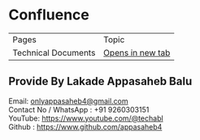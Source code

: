 # Confluence

<table>
  <tr>
   <td>
      Pages
    </td>
    <td>
      Topic
    </td>
  </tr>
  <tr>
    <td>
      Technical Documents
    </td>
    <td>
      <a href="https://github.com/appasaheb4/confluence/blob/main/doc/technical-documents/frontend-coding-guidelines.md" target="_blank"> </a> 
      <a href="placeholder.com" target="_blank">Opens in new tab</a>
       <base target="_blank">
    </td>
  </tr>
</table>

## Provide By Lakade Appasaheb Balu

Email: <a href="mailto:onlyappasaheb4@gmail.com" target="_blank">onlyappasaheb4@gmail.com</a><br />
Contact No / WhatsApp : +91 9260303151 <br />
YouTube: https://www.youtube.com/@techabl <br />
Github : https://www.github.com/appasaheb4 <br />
